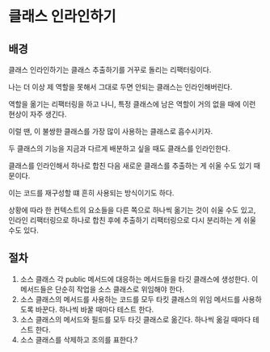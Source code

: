 # 클래스 인라인하기



## 배경

클래스 인라인하기는 클래스 추출하기를 거꾸로 돌리는 리팩터링이다.

나는 더 이상 제 역할을 못해서 그대로 두면 안되는 클래스는 인라인해버린다.

역할을 옮기는 리팩터링을 하고 나니, 특정 클래스에 남은 역할이 거의 없을 때에 이런 현상이 자주 생긴다.

이럴 땐, 이 불쌍한 클래스를 가장 많이 사용하는 클래스로 흡수시키자.



두 클래스의 기능을 지금과 다르게 배분하고 싶을 때도 클래스를 인라인한다.

클래스를 인라인해서 하나로 합친 다음 새로운 클래스를 추출하는 게 쉬울 수도 있기 때문이다.

이는 코드를 재구성할 떄 흔히 사용되는 방식이기도 하다.

상황에 따라 한 컨텍스트의 요소들을 다른 쪽으로 하나씩 옮기는 것이 쉬울 수도 있고, 인라인 리팩터링으로 하나로 합친 후에 추출하기 리팩터링으로 다시 분리하는 게 쉬울 수도 있다.





## 절차

1. 소스 클래스 각 public 메서드에 대응하는 메서드들을 타깃 클래스에 생성한다. 이 메서드들은 단순히 작업을 소스 클래스로 위임해야 한다.
2. 소스 클래스의 메서드를 사용하는 코드를 모두 타킷 클래스의 위임 메서드를 사용하도록 바꾼다. 하나씩 바꿀 때마다 테스트 한다.
3. 소스 클래스의 메서드와 필드를 모두 타깃 클래스로 옮긴다. 하나씩 옮길 때마다 테스트 한다.
4. 소스 클래스를 삭제하고 조의를 표한다.?

